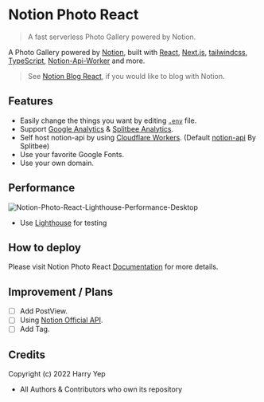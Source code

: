 # Notion Photo React

> A fast serverless Photo Gallery powered by Notion.

A Photo Gallery powered by [Notion](https://notion.so), built with [React](https://reactjs.org), [Next.js](https://nextjs.org), [tailwindcss](https://tailwindcss.com), [TypeScript](https://www.typescriptlang.org/), [Notion-Api-Worker](https://github.com/splitbee/notion-api-worker) and more.

> See [Notion Blog React](https://github.com/Harry-Yep/Notion-Blog-React), if you would like to blog with Notion.

## Features

-   Easily change the things you want by editing [`.env`](./.env.example) file.
-   Support [Google Analytics](https://analytics.google.com/) & [Splitbee Analytics](https://splitbee.io/).
-   Self host notion-api by using [Cloudflare Workers](https://workers.dev). (Default [notion-api](https://notion-api.splitbee.io) By Splitbee)
-   Use your favorite Google Fonts.
-   Use your own domain.

## Performance

![Notion-Photo-React-Lighthouse-Performance-Desktop](https://cdn.harrly.com/project/GitHub/Notion-Photo-React/img/Lighthouse-Performance-Desktop.png)

-   Use [Lighthouse](https://developers.google.com/web/tools/lighthouse) for testing

## How to deploy

Please visit Notion Photo React [Documentation](https://docs.harrly.com/docs/notion-photo-react) for more details.

## Improvement / Plans

-   [ ] Add PostView.
-   [ ] Using [Notion Official API](https://developers.notion.com/).
-   [ ] Add Tag.

## Credits

Copyright (c) 2022 Harry Yep

-   All Authors & Contributors who own its repository
